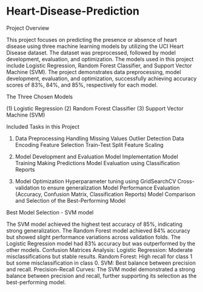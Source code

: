 # Heart-Disease-Prediction
Project Overview

This project focuses on predicting the presence or absence of heart disease using three machine learning models by utilizing the UCI Heart Disease dataset. The dataset was preprocessed, followed by model development, evaluation, and optimization. The models used in this project include Logistic Regression, Random Forest Classifier, and Support Vector Machine (SVM). The project demonstrates data preprocessing, model development, evaluation, and optimization, successfully achieving accuracy scores of 83%, 84%, and 85%, respectively for each model.


The Three Chosen Models

(1) Logistic Regression
(2) Random Forest Classifier
(3) Support Vector Machine (SVM)


Included Tasks in this Project

1. Data Preprocessing
Handling Missing Values
Outlier Detection
Data Encoding
Feature Selection
Train-Test Split
Feature Scaling

2. Model Development and Evaluation
Model Implementation
Model Training
Making Predictions
Model Evaluation using Classification Reports

3. Model Optimization
Hyperparameter tuning using GridSearchCV
Cross-validation to ensure generalization
Model Performance Evaluation (Accuracy, Confusion Matrix, Classification Reports)
Model Comparison and Selection of the Best-Performing Model

Best Model Selection - SVM model

The SVM model achieved the highest test accuracy of 85%, indicating strong generalization.
The Random Forest model achieved 84% accuracy but showed slight performance variations across validation folds.
The Logistic Regression model had 83% accuracy but was outperformed by the other models.
Confusion Matrices Analysis:
Logistic Regression: Moderate misclassifications but stable results.
Random Forest: High recall for class 1 but some misclassification in class 0.
SVM: Best balance between precision and recall.
Precision-Recall Curves: The SVM model demonstrated a strong balance between precision and recall, further supporting its selection as the best-performing model.

